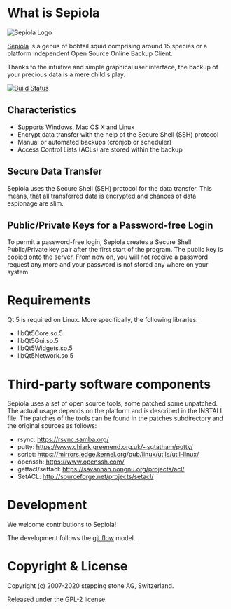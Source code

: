 # What is Sepiola

![Sepiola Logo](http://www.sepiola.org/fileadmin/templates/images/logo.png)

[Sepiola](http://www.sepiola.org) is a genus of bobtail squid comprising around 15 species or a platform independent Open Source Online Backup Client.

Thanks to the intuitive and simple graphical user interface, the backup of your precious data is a mere child's play.

[![Build Status](https://travis-ci.com/stepping-stone/sepiola.svg)](https://travis-ci.com/stepping-stone/sepiola)

## Characteristics

* Supports Windows, Mac OS X and Linux
* Encrypt data transfer with the help of the Secure Shell (SSH) protocol
* Manual or automated backups (cronjob or scheduler)
* Access Control Lists (ACLs) are stored within the backup

## Secure Data Transfer

Sepiola uses the Secure Shell (SSH) protocol for the data transfer. This means, that all transferred data is encrypted and chances of data espionage are slim.

## Public/Private Keys for a Password-free Login

To permit a password-free login, Sepiola creates a Secure Shell Public/Private key pair after the first start of the program. The public key is copied onto the server. From now on, you will not receive a password request any more and your password is not stored any where on your system.

# Requirements

Qt 5 is required on Linux. More specifically, the following libraries:
* libQt5Core.so.5
* libQt5Gui.so.5
* libQt5Widgets.so.5
* libQt5Network.so.5

# Third-party software components

Sepiola uses a set of open source tools, some patched some unpatched.
The actual usage depends on the platform and is described in the INSTALL
file. The patches of the tools can be found in the patches subdirectory and the
original sources as follows:
* rsync: https://rsync.samba.org/
* putty: https://www.chiark.greenend.org.uk/~sgtatham/putty/
* script: https://mirrors.edge.kernel.org/pub/linux/utils/util-linux/
* openssh: https://www.openssh.com/
* getfacl/setfacl: https://savannah.nongnu.org/projects/acl/
* SetACL: http://sourceforge.net/projects/setacl/

# Development

We welcome contributions to Sepiola!

The development follows the [git flow](http://nvie.com/posts/a-successful-git-branching-model/) model.

# Copyright & License

Copyright (c) 2007-2020 stepping stone AG, Switzerland.

Released under the GPL-2 license.
